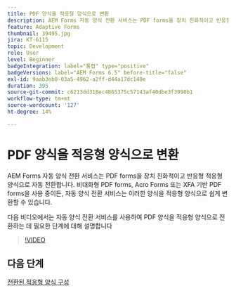 ```yaml
---
title: PDF 양식을 적응형 양식으로 변환
description: AEM Forms 자동 양식 전환 서비스는 PDF forms을 장치 친화적이고 반응형 적응형 양식으로 자동 전환합니다. 비대화형 PDF forms, Acro Forms 또는 XFA 기반 PDF forms을 사용 중이든, 자동 양식 전환 서비스는 이러한 양식을 적응형 양식으로 쉽게 변환할 수 있습니다.
feature: Adaptive Forms
thumbnail: 39495.jpg
jira: KT-6115
topic: Development
role: User
level: Beginner
badgeIntegration: label="통합" type="positive"
badgeVersions: label="AEM Forms 6.5" before-title="false"
exl-id: 9aab3eb0-03a5-4962-a2ff-d44a17dc140e
duration: 395
source-git-commit: c6213dd318ec4865375c57143af40dbe3f3990b1
workflow-type: tm+mt
source-wordcount: '127'
ht-degree: 14%

---
```


# PDF 양식을 적응형 양식으로 변환

AEM Forms 자동 양식 전환 서비스는 PDF forms을 장치 친화적이고 반응형 적응형 양식으로 자동 전환합니다. 비대화형 PDF forms, Acro Forms 또는 XFA 기반 PDF forms을 사용 중이든, 자동 양식 전환 서비스는 이러한 양식을 적응형 양식으로 쉽게 변환할 수 있습니다.

다음 비디오에서는 자동 양식 전환 서비스를 사용하여 PDF 양식을 적응형 양식으로 전환하는 데 필요한 단계에 대해 설명합니다

>[!VIDEO](https://video.tv.adobe.com/v/327718?quality=12&learn=on&captions=kor)

## 다음 단계

[전환된 적응형 양식 구성](./configure-converted-adaptive-form.md)